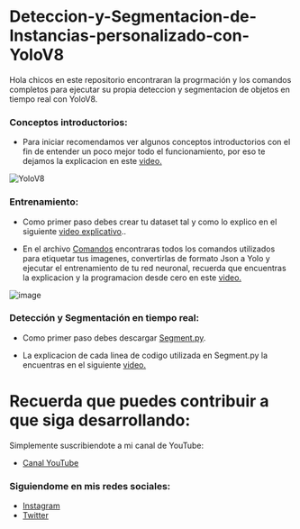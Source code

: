 # Deteccion-y-Segmentacion-de-Instancias-personalizado-con-YoloV8
Hola chicos en este repositorio encontraran la progrmación y los comandos completos para ejecutar su propia deteccion y segmentacion de objetos en tiempo real con YoloV8.

### Conceptos introductorios:
- Para iniciar recomendamos ver algunos conceptos introductorios con el fin de entender un poco mejor todo el funcionamiento, por eso te dejamos la explicacion en este [video.](https://youtu.be/zpRl8rEvjbo)

![YoloV8](https://github.com/AprendeIngenia/Deteccion-y-Segmentacion-de-Instancias-personalizado-con-YoloV8/assets/85022752/f6dc15d3-d9a1-4e24-a3dc-0f0c96b1a8d3)


### Entrenamiento:
- Como primer paso debes crear tu dataset tal y como lo explico en el siguiente [video explicativo](https://youtu.be/rk7zOBRJWCc).. 

- En el archivo [Comandos](https://github.com/AprendeIngenia/Deteccion-y-Segmentacion-de-Instancias-personalizado-con-YoloV8/blob/f076abca0dd57ea86710595aab997cd4a818c71b/Comandos.txt) encontraras todos los comandos utilizados para etiquetar tus imagenes, convertirlas de formato Json a Yolo y ejecutar el entrenamiento de tu red neuronal, recuerda que encuentras la explicacion y la programacion desde cero en este [video.](https://youtu.be/rk7zOBRJWCc)

![image](https://github.com/AprendeIngenia/Deteccion-y-Segmentacion-de-Instancias-personalizado-con-YoloV8/assets/85022752/5daa66f9-a1f0-43c9-85d7-13035745a1b7)

### Detección y Segmentación en tiempo real:
- Como primer paso debes descargar [Segment.py](https://github.com/AprendeIngenia/Deteccion-y-Segmentacion-de-Instancias-personalizado-con-YoloV8/blob/f076abca0dd57ea86710595aab997cd4a818c71b/Segment.py). 

- La explicacion de cada linea de codigo utilizada en Segment.py la encuentras en el siguiente [video.](https://youtu.be/rk7zOBRJWCc)

# Recuerda que puedes contribuir a que siga desarrollando:
Simplemente suscribiendote a mi canal de YouTube:
- [Canal YouTube](https://www.youtube.com/channel/UCzwHEOCbsZLjfELperJ6VeQ/videos)

### Siguiendome en mis redes sociales: 
- [Instagram](https://www.instagram.com/santiagsanchezr/)
- [Twitter](https://twitter.com/SantiagSanchezR)

